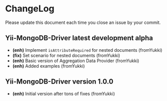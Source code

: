 # ChangeLog
Please update this document each time you close an issue by your commit.

## Yii-MongoDB-Driver latest development alpha
- **(enh)** Implement `isAttributeRequired` for nested documents (fromYukki)
- **(fix)** Set scenario for nested documents (fromYukki)
- **(enh)** Basic version of Aggregation Data Provider (fromYukki)
- **(enh)** Added examples (fromYukki)

## Yii-MongoDB-Driver version 1.0.0
- **(enh)** Initial version after tons of fixes (fromYukki)